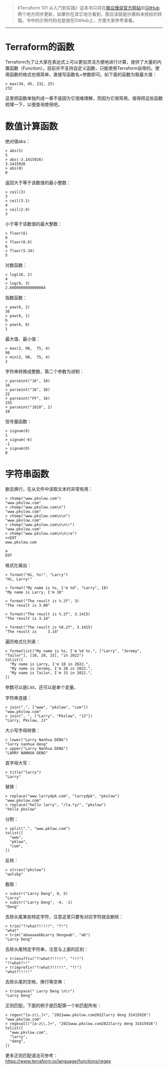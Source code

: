 > 《Terraform 101 从入门到实践》这本书只将在[南瓜慢说官方网站](https://www.pkslow.com/tags/terraform101)和[GitHub](https://github.com/LarryDpk/terraform-101)两个地方同步更新，如果你在其它地方看到，那应该就是抄袭和未授权的转载。书中的示例代码也是放在GitHub上，方便大家参考查看。

---



# Terraform的函数

Terraform为了让大家在表达式上可以更加灵活方便地进行计算，提供了大量的内置函数（Function）。目前并不支持自定义函数，只能使用Terraform自带的。使用函数的格式也很简单，直接写函数名+参数即可。如下面的函数为取最大值：

```hcl
> max(34, 45, 232, 25)
232
```

这里把函数单独列成一章不是因为它很难理解，而因为它很常用，值得把这些函数梳理一下，以便查询使用吧。



# 数值计算函数

绝对值abs：

```hcl
> abs(5)
5
> abs(-3.1415926)
3.1415926
> abs(0)
0
```



返回大于等于该数值的最小整数：

```hcl
> ceil(3)
3
> ceil(3.1)
4
> ceil(2.9)
3
```



小于等于该数值的最大整数：

```hcl
> floor(6)
6
> floor(6.9)
6
> floor(5.34)
5
```



对数函数：

```hcl
> log(16, 2)
4
> log(9, 3)
2.0000000000000004
```



指数函数：

```hcl
> pow(6, 2)
36
> pow(6, 1)
6
> pow(6, 0)
1
```



最大值、最小值：

```hcl
> max(2, 98,  75, 4)
98
> min(2, 98,  75, 4)
2
```



字符串转换成整数，第二个参数为进制：

```hcl
> parseint("16", 10)
16
> parseint("16", 16)
22
> parseint("FF", 16)
255
> parseint("1010", 2)
10
```



信号量函数：

```hcl
> signum(6)
1
> signum(-6)
-1
> signum(0)
0
```



# 字符串函数

删去换行，在从文件中读取文本时非常有用：

```hcl
> chomp("www.pkslow.com")
"www.pkslow.com"
> chomp("www.pkslow.com\n")
"www.pkslow.com"
> chomp("www.pkslow.com\n\n")
"www.pkslow.com"
> chomp("www.pkslow.com\n\n\r")
"www.pkslow.com"
> chomp("www.pkslow.com\n\n\ra")
<<EOT
www.pkslow.com

a
EOT
```



格式化输出：

```hcl
> format("Hi, %s!", "Larry")
"Hi, Larry!"

> format("My name is %s, I'm %d", "Larry", 18)
"My name is Larry, I'm 18"

> format("The reuslt is %.2f", 3)
"The reuslt is 3.00"

> format("The reuslt is %.2f", 3.1415)
"The reuslt is 3.14"

> format("The reuslt is %8.2f", 3.1415)
"The reuslt is     3.14"
```



遍历格式化列表：

```hcl
> formatlist("My name is %s, I'm %d %s.", ["Larry", "Jeremy", "Tailor"], [18, 28, 33], "in 2022")
tolist([
  "My name is Larry, I'm 18 in 2022.",
  "My name is Jeremy, I'm 28 in 2022.",
  "My name is Tailor, I'm 33 in 2022.",
])
```

参数可以是List，还可以是单个变量。



字符串连接：

```hcl
> join(".", ["www", "pkslow", "com"])
"www.pkslow.com"
> join(", ", ["Larry", "Pkslow", "JJ"])
"Larry, Pkslow, JJ"
```



大小写字母转换：

```hcl
> lower("Larry Nanhua DENG")
"larry nanhua deng"
> upper("Larry Nanhua DENG")
"LARRY NANHUA DENG"
```



首字母大写：

```hcl
> title("larry")
"Larry"
```



替换：

```hcl
> replace("www.larrydpk.com", "larrydpk", "pkslow")
"www.pkslow.com"
> replace("hello larry", "/la.*y/", "pkslow")
"hello pkslow"
```





分割：

```hcl
> split(".", "www.pklow.com")
tolist([
  "www",
  "pklow",
  "com",
])
```



反转：

```hcl
> strrev("pkslow")
"wolskp"
```



截取：

```hcl
> substr("Larry Deng", 0, 5)
"Larry"
> substr("Larry Deng", -4, -1)
"Deng"
```



去除头尾某些特定字符，注意这里只要有对应字符就会删除：

```hcl
> trim("?!what?!!!!!", "?!")
"what"
> trim("abaaaaabbLarry Dengaab", "ab")
"Larry Deng"
```



去除头尾特定字符串，注意与上面的区别：

```hcl
> trimsuffix("?!what?!!!!!", "!!!")
"?!what?!!"
> trimprefix("?!what?!!!!!", "?!")
"what?!!!!!"
```



去除头尾的空格、换行等空串：

```hcl
> trimspace(" Larry Deng \n\r")
"Larry Deng"
```



正则匹配，下面的例子是匹配第一个和匹配所有：

```hcl
> regex("[a-z\\.]+", "2021www.pkslow.com2022larry deng 31415926")
"www.pkslow.com"
> regexall("[a-z\\.]+", "2021www.pkslow.com2022larry deng 31415926")
tolist([
  "www.pkslow.com",
  "larry",
  "deng",
])
```

更多正则匹配语法可参考：https://www.terraform.io/language/functions/regex

